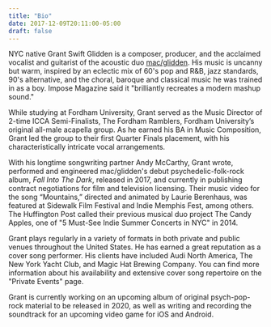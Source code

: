 ```yaml
---
title: "Bio"
date: 2017-12-09T20:11:00-05:00
draft: false
---
```

NYC native Grant Swift Glidden is a composer, producer, and the acclaimed vocalist and guitarist of the acoustic duo [mac/glidden](https://macgliddenmusic.bandcamp.com). His music is uncanny but warm, inspired by an eclectic mix of 60's pop and R&B, jazz standards, 90's alternative, and the choral, baroque and classical music he was trained in as a boy. Impose Magazine said it "brilliantly recreates a modern mashup sound."

While studying at Fordham University, Grant served as the Music Director of 2-time ICCA Semi-Finalists, The Fordham Ramblers, Fordham University’s original all-male acapella group. As he earned his BA in Music Composition, Grant led the group to their first Quarter Finals placement, with his characteristically intricate vocal arrangements.

With his longtime songwriting partner Andy McCarthy, Grant wrote, performed and engineered mac/glidden's debut psychedelic-folk-rock album, *Fall Into The Dark*, released in 2017, and currently in publishing contract negotiations for film and television licensing. Their music video for the song “Mountains,” directed and animated by Laurie Berenhaus, was featured at Sidewalk Film Festival and Indie Memphis Fest, among others. The Huffington Post called their previous musical duo project The Candy Apples, one of "5 Must-See Indie Summer Concerts in NYC" in 2014.

Grant plays regularly in a variety of formats in both private and public venues throughout the United States. He has earned a great reputation as a cover song performer. His clients have included Audi North America, The New York Yacht Club, and Magic Hat Brewing Company. You can find more information about his availability and extensive cover song repertoire on the "Private Events" page.

Grant is currently working on an upcoming album of original psych-pop-rock material to be released in 2020, as well as writing and recording the soundtrack for an upcoming video game for iOS and Android.
